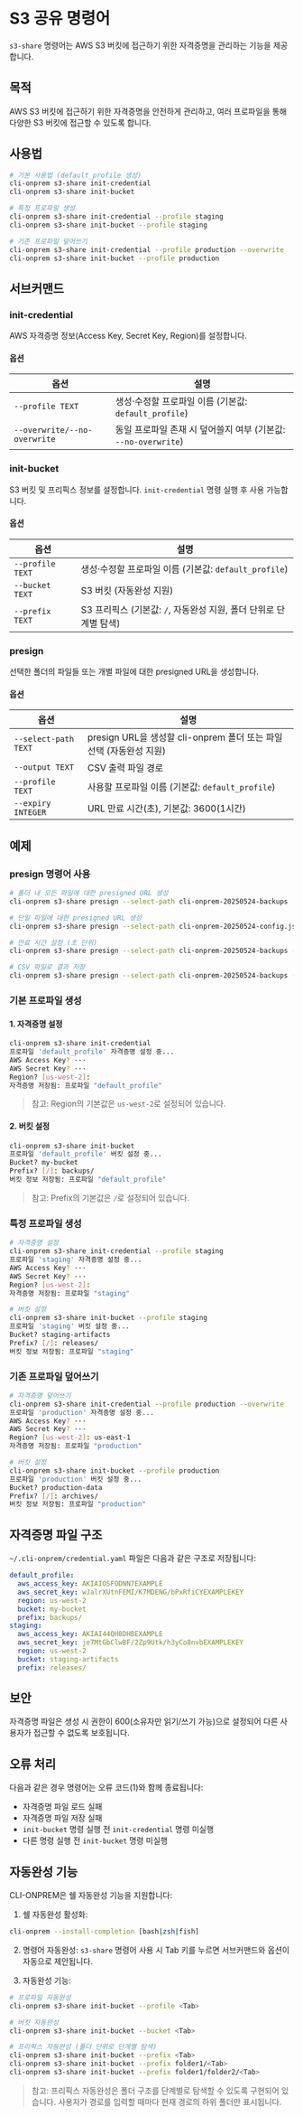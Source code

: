 # S3 공유 명령어

`s3-share` 명령어는 AWS S3 버킷에 접근하기 위한 자격증명을 관리하는 기능을 제공합니다.

## 목적

AWS S3 버킷에 접근하기 위한 자격증명을 안전하게 관리하고, 여러 프로파일을 통해 다양한 S3 버킷에 접근할 수 있도록 합니다.

## 사용법

```bash
# 기본 사용법 (default_profile 생성)
cli-onprem s3-share init-credential
cli-onprem s3-share init-bucket

# 특정 프로파일 생성
cli-onprem s3-share init-credential --profile staging
cli-onprem s3-share init-bucket --profile staging

# 기존 프로파일 덮어쓰기
cli-onprem s3-share init-credential --profile production --overwrite
cli-onprem s3-share init-bucket --profile production
```

## 서브커맨드

### init-credential

AWS 자격증명 정보(Access Key, Secret Key, Region)를 설정합니다.

#### 옵션

| 옵션 | 설명 |
|------|------|
| `--profile TEXT` | 생성·수정할 프로파일 이름 (기본값: `default_profile`) |
| `--overwrite/--no-overwrite` | 동일 프로파일 존재 시 덮어쓸지 여부 (기본값: `--no-overwrite`) |

### init-bucket

S3 버킷 및 프리픽스 정보를 설정합니다. `init-credential` 명령 실행 후 사용 가능합니다.

#### 옵션

| 옵션 | 설명 |
|------|------|
| `--profile TEXT` | 생성·수정할 프로파일 이름 (기본값: `default_profile`) |
| `--bucket TEXT` | S3 버킷 (자동완성 지원) |
| `--prefix TEXT` | S3 프리픽스 (기본값: `/`, 자동완성 지원, 폴더 단위로 단계별 탐색) |

### presign

선택한 폴더의 파일들 또는 개별 파일에 대한 presigned URL을 생성합니다.

#### 옵션

| 옵션 | 설명 |
|------|------|
| `--select-path TEXT` | presign URL을 생성할 cli-onprem 폴더 또는 파일 선택 (자동완성 지원) |
| `--output TEXT` | CSV 출력 파일 경로 |
| `--profile TEXT` | 사용할 프로파일 이름 (기본값: `default_profile`) |
| `--expiry INTEGER` | URL 만료 시간(초), 기본값: 3600(1시간) |



## 예제

### presign 명령어 사용

```bash
# 폴더 내 모든 파일에 대한 presigned URL 생성
cli-onprem s3-share presign --select-path cli-onprem-20250524-backups

# 단일 파일에 대한 presigned URL 생성
cli-onprem s3-share presign --select-path cli-onprem-20250524-config.json

# 만료 시간 설정 (초 단위)
cli-onprem s3-share presign --select-path cli-onprem-20250524-backups --expiry 7200

# CSV 파일로 결과 저장
cli-onprem s3-share presign --select-path cli-onprem-20250524-backups --output urls.csv
```

### 기본 프로파일 생성

#### 1. 자격증명 설정

```bash
cli-onprem s3-share init-credential
프로파일 'default_profile' 자격증명 설정 중...
AWS Access Key? ···
AWS Secret Key? ···
Region? [us-west-2]: 
자격증명 저장됨: 프로파일 "default_profile"
```

> 참고: Region의 기본값은 `us-west-2`로 설정되어 있습니다.

#### 2. 버킷 설정

```bash
cli-onprem s3-share init-bucket
프로파일 'default_profile' 버킷 설정 중...
Bucket? my-bucket
Prefix? [/]: backups/
버킷 정보 저장됨: 프로파일 "default_profile"
```

> 참고: Prefix의 기본값은 `/`로 설정되어 있습니다.

### 특정 프로파일 생성

```bash
# 자격증명 설정
cli-onprem s3-share init-credential --profile staging
프로파일 'staging' 자격증명 설정 중...
AWS Access Key? ···
AWS Secret Key? ···
Region? [us-west-2]: 
자격증명 저장됨: 프로파일 "staging"

# 버킷 설정
cli-onprem s3-share init-bucket --profile staging
프로파일 'staging' 버킷 설정 중...
Bucket? staging-artifacts
Prefix? [/]: releases/
버킷 정보 저장됨: 프로파일 "staging"
```

### 기존 프로파일 덮어쓰기

```bash
# 자격증명 덮어쓰기
cli-onprem s3-share init-credential --profile production --overwrite
프로파일 'production' 자격증명 설정 중...
AWS Access Key? ···
AWS Secret Key? ···
Region? [us-west-2]: us-east-1
자격증명 저장됨: 프로파일 "production"

# 버킷 설정
cli-onprem s3-share init-bucket --profile production
프로파일 'production' 버킷 설정 중...
Bucket? production-data
Prefix? [/]: archives/
버킷 정보 저장됨: 프로파일 "production"
```

## 자격증명 파일 구조

`~/.cli-onprem/credential.yaml` 파일은 다음과 같은 구조로 저장됩니다:

```yaml
default_profile:
  aws_access_key: AKIAIOSFODNN7EXAMPLE
  aws_secret_key: wJalrXUtnFEMI/K7MDENG/bPxRfiCYEXAMPLEKEY
  region: us-west-2
  bucket: my-bucket
  prefix: backups/
staging:
  aws_access_key: AKIAI44QH8DHBEXAMPLE
  aws_secret_key: je7MtGbClwBF/2Zp9Utk/h3yCo8nvbEXAMPLEKEY
  region: us-west-2
  bucket: staging-artifacts
  prefix: releases/
```

## 보안

자격증명 파일은 생성 시 권한이 600(소유자만 읽기/쓰기 가능)으로 설정되어 다른 사용자가 접근할 수 없도록 보호됩니다.

## 오류 처리

다음과 같은 경우 명령어는 오류 코드(1)와 함께 종료됩니다:
- 자격증명 파일 로드 실패
- 자격증명 파일 저장 실패
- `init-bucket` 명령 실행 전 `init-credential` 명령 미실행
- 다른 명령 실행 전 `init-bucket` 명령 미실행

## 자동완성 기능

CLI-ONPREM은 쉘 자동완성 기능을 지원합니다:

1. 쉘 자동완성 활성화:
```bash
cli-onprem --install-completion [bash|zsh|fish]
```

2. 명령어 자동완성:
`s3-share` 명령어 사용 시 Tab 키를 누르면 서브커맨드와 옵션이 자동으로 제안됩니다.

3. 자동완성 기능:
```bash
# 프로파일 자동완성
cli-onprem s3-share init-bucket --profile <Tab>

# 버킷 자동완성
cli-onprem s3-share init-bucket --bucket <Tab>

# 프리픽스 자동완성 (폴더 단위로 단계별 탐색)
cli-onprem s3-share init-bucket --prefix <Tab>
cli-onprem s3-share init-bucket --prefix folder1/<Tab>
cli-onprem s3-share init-bucket --prefix folder1/folder2/<Tab>
```

> 참고: 프리픽스 자동완성은 폴더 구조를 단계별로 탐색할 수 있도록 구현되어 있습니다. 사용자가 경로를 입력할 때마다 현재 경로의 하위 폴더만 표시됩니다.
